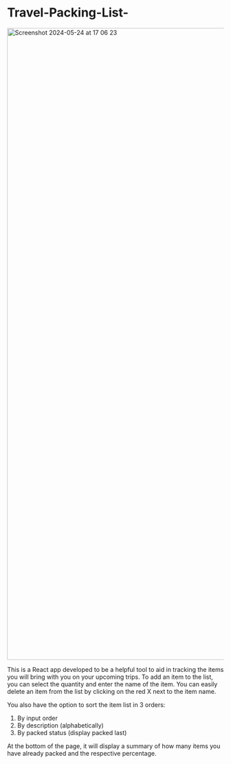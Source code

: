 # Travel-Packing-List-
<img width="1470" alt="Screenshot 2024-05-24 at 17 06 23" src="https://github.com/tiffanyni/Travel-Packing-List-/assets/167052032/9aaa95c9-055f-450e-866c-931de6bfe412">

This is a React app developed to be a helpful tool to aid in tracking the items you will bring with you on your upcoming trips. To add an item to the list, you can select the quantity and enter the name of the item. You can easily delete an item from the list by clicking on the red X next to the item name. 

You also have the option to sort the item list in 3 orders:
1. By input order
2. By description (alphabetically)
3. By packed status (display packed last)

At the bottom of the page, it will display a summary of how many items you have already packed and the respective percentage. 

